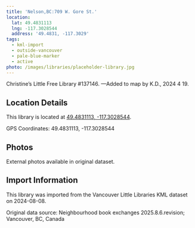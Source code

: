 ```yaml
---
title: 'Nelson,BC:709 W. Gore St.'
location:
  lat: 49.4831113
  lng: -117.3028544
  address: '49.4831, -117.3029'
tags:
  - kml-import
  - outside-vancouver
  - pale-blue-marker
  - active
photo: /images/libraries/placeholder-library.jpg
---
```

Christine’s Little Free Library #137146.
—Added to map by K.D., 2024 4 19. 

## Location Details

This library is located at [49.4831113, -117.3028544](https://www.google.com/maps?q=49.4831113,-117.3028544).

GPS Coordinates: 49.4831113, -117.3028544

## Photos

External photos available in original dataset.

## Import Information

This library was imported from the Vancouver Little Libraries KML dataset on 2024-08-08.

Original data source: Neighbourhood book exchanges 2025.8.6.revision; Vancouver, BC, Canada
